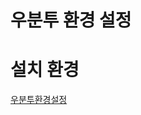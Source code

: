 # 우분투 환경 설정

# 설치 환경
[우분투환경설정](https://github.com/9992/Hyperledger-Configuration/우분투환경설정/ConfigSetup.md)